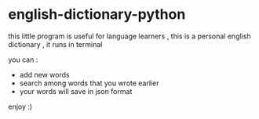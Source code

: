 # english-dictionary-python

this little program is useful for language learners , 
this is a personal english dictionary , 
it runs in terminal

you can :
- add new words
- search among words that you wrote earlier
- your words will save in json format

enjoy :)
